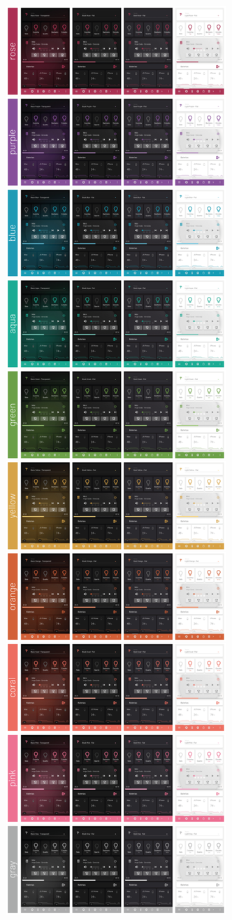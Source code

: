 ![](/images/01-rose.png)
![](/images/02-purple.png)
![](/images/03-blue.png)
![](/images/04-aqua.png)
![](/images/05-green.png)
![](/images/06-yellow.png)
![](/images/07-orange.png)
![](/images/08-coral.png)
![](/images/09-pink.png)
![](/images/10-gray.png)
